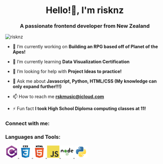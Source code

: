 <h1 align="center">Hello!👋, I'm risknz</h1>
<h3 align="center">A passionate frontend developer from New Zealand</h3>

<p align="left"> <img src="https://komarev.com/ghpvc/?username=risknz&label=Profile%20views&color=0e75b6&style=flat" alt="risknz" /> </p>

- 🔭 I’m currently working on **Building an RPG based off of Planet of the Apes!**

- 🌱 I’m currently learning **Data Visualization Certification**

- 🤝 I’m looking for help with **Project Ideas to practice!**

- 💬 Ask me about **Javascript, Python, HTML/CSS (My knowledge can only expand further!!!)**

- 📫 How to reach me **rskmusic@icloud.com**

- ⚡ Fun fact **I took High School Diploma computing classes at 11!**

<h3 align="left">Connect with me:</h3>
<p align="left">
</p>

<h3 align="left">Languages and Tools:</h3>
<p align="left"> <a href="https://www.w3schools.com/cs/" target="_blank" rel="noreferrer"> <img src="https://raw.githubusercontent.com/devicons/devicon/master/icons/csharp/csharp-original.svg" alt="csharp" width="40" height="40"/> </a> <a href="https://www.w3schools.com/css/" target="_blank" rel="noreferrer"> <img src="https://raw.githubusercontent.com/devicons/devicon/master/icons/css3/css3-original-wordmark.svg" alt="css3" width="40" height="40"/> </a> <a href="https://www.w3.org/html/" target="_blank" rel="noreferrer"> <img src="https://raw.githubusercontent.com/devicons/devicon/master/icons/html5/html5-original-wordmark.svg" alt="html5" width="40" height="40"/> </a> <a href="https://developer.mozilla.org/en-US/docs/Web/JavaScript" target="_blank" rel="noreferrer"> <img src="https://raw.githubusercontent.com/devicons/devicon/master/icons/javascript/javascript-original.svg" alt="javascript" width="40" height="40"/> </a> <a href="https://nodejs.org" target="_blank" rel="noreferrer"> <img src="https://raw.githubusercontent.com/devicons/devicon/master/icons/nodejs/nodejs-original-wordmark.svg" alt="nodejs" width="40" height="40"/> </a> <a href="https://www.python.org" target="_blank" rel="noreferrer"> <img src="https://raw.githubusercontent.com/devicons/devicon/master/icons/python/python-original.svg" alt="python" width="40" height="40"/> </a> </p>

